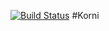 [![Build Status](https://travis-ci.org/kosovanastusha/Korni.svg?branch=master)](https://travis-ci.org/kosovanastusha/Korni)
#Korni
